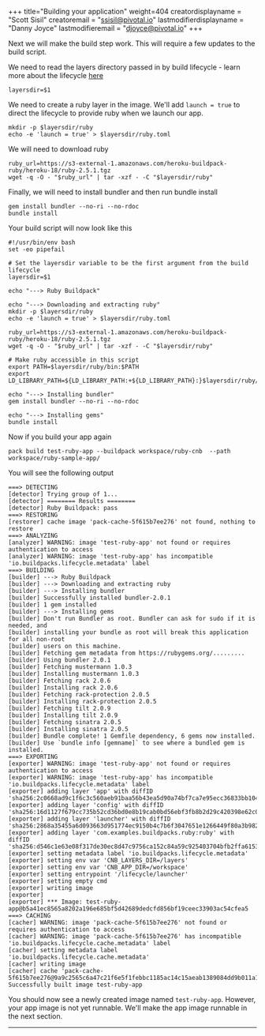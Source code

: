 +++
title="Building your application"
weight=404
creatordisplayname = "Scott Sisil"
creatoremail = "ssisil@pivotal.io"
lastmodifierdisplayname = "Danny Joyce"
lastmodifieremail = "djoyce@pivotal.io"
+++


Next we will make the build step work.  This will require a few updates to the build script.

We need to read the layers directory passed in by build lifecycle - learn more about the lifecycle [here](https://github.com/buildpack/lifecycle)

```
layersdir=$1 
```

We need to create a ruby layer in the image. We'll add `launch = true` to direct the lifecycle to provide ruby when we launch our app.

```
mkdir -p $layersdir/ruby
echo -e 'launch = true' > $layersdir/ruby.toml
```

We will need to download ruby

```
ruby_url=https://s3-external-1.amazonaws.com/heroku-buildpack-ruby/heroku-18/ruby-2.5.1.tgz
wget -q -O - "$ruby_url" | tar -xzf - -C "$layersdir/ruby"
```

Finally, we will need to install bundler and then run bundle install

```
gem install bundler --no-ri --no-rdoc
bundle install
```


Your build script will now look like this

```
#!/usr/bin/env bash
set -eo pipefail

# Set the layersdir variable to be the first argument from the build lifecycle
layersdir=$1

echo "---> Ruby Buildpack" 

echo "---> Downloading and extracting ruby"
mkdir -p $layersdir/ruby
echo -e 'launch = true' > $layersdir/ruby.toml

ruby_url=https://s3-external-1.amazonaws.com/heroku-buildpack-ruby/heroku-18/ruby-2.5.1.tgz
wget -q -O - "$ruby_url" | tar -xzf - -C "$layersdir/ruby"

# Make ruby accessible in this script
export PATH=$layersdir/ruby/bin:$PATH
export LD_LIBRARY_PATH=${LD_LIBRARY_PATH:+${LD_LIBRARY_PATH}:}$layersdir/ruby/lib

echo "---> Installing bundler"
gem install bundler --no-ri --no-rdoc

echo "---> Installing gems"
bundle install
```


Now if you build your app again 

```
pack build test-ruby-app --buildpack workspace/ruby-cnb  --path workspace/ruby-sample-app/
```

You will see the following output

```
===> DETECTING
[detector] Trying group of 1...
[detector] ======== Results ========
[detector] Ruby Buildpack: pass
===> RESTORING
[restorer] cache image 'pack-cache-5f615b7ee276' not found, nothing to restore
===> ANALYZING
[analyzer] WARNING: image 'test-ruby-app' not found or requires authentication to access
[analyzer] WARNING: image 'test-ruby-app' has incompatible 'io.buildpacks.lifecycle.metadata' label
===> BUILDING
[builder] ---> Ruby Buildpack
[builder] ---> Downloading and extracting ruby
[builder] ---> Installing bundler
[builder] Successfully installed bundler-2.0.1
[builder] 1 gem installed
[builder] ---> Installing gems
[builder] Don't run Bundler as root. Bundler can ask for sudo if it is needed, and
[builder] installing your bundle as root will break this application for all non-root
[builder] users on this machine.
[builder] Fetching gem metadata from https://rubygems.org/.........
[builder] Using bundler 2.0.1
[builder] Fetching mustermann 1.0.3
[builder] Installing mustermann 1.0.3
[builder] Fetching rack 2.0.6
[builder] Installing rack 2.0.6
[builder] Fetching rack-protection 2.0.5
[builder] Installing rack-protection 2.0.5
[builder] Fetching tilt 2.0.9
[builder] Installing tilt 2.0.9
[builder] Fetching sinatra 2.0.5
[builder] Installing sinatra 2.0.5
[builder] Bundle complete! 1 Gemfile dependency, 6 gems now installed.
[builder] Use `bundle info [gemname]` to see where a bundled gem is installed.
===> EXPORTING
[exporter] WARNING: image 'test-ruby-app' not found or requires authentication to access
[exporter] WARNING: image 'test-ruby-app' has incompatible 'io.buildpacks.lifecycle.metadata' label
[exporter] adding layer 'app' with diffID 'sha256:2c0668ad9c1f6c3c560aeb91baa56b43ea5d90a74bf7ca7e95ecc36833bb1041'
[exporter] adding layer 'config' with diffID 'sha256:16d1127f679cc735b52cd36bd0e8b19cab0bd56ebf3fb8b2d29c420398e62c0c'
[exporter] adding layer 'launcher' with diffID 'sha256:2868a35455a6d093663d951774ec9150b4c7b6f3047651e1266449f80a3b982b'
[exporter] adding layer 'com.examples.buildpacks.ruby:ruby' with diffID 'sha256:d546c1e63e08f317de30ec8d47c9756ca152c84a59c925403704bfb2ffa6153e'
[exporter] setting metadata label 'io.buildpacks.lifecycle.metadata'
[exporter] setting env var 'CNB_LAYERS_DIR=/layers'
[exporter] setting env var 'CNB_APP_DIR=/workspace'
[exporter] setting entrypoint '/lifecycle/launcher'
[exporter] setting empty cmd
[exporter] writing image
[exporter]
[exporter] *** Image: test-ruby-app@b5a41ec8565a8202a196e685bf5d42689dedcfd856bf19ceec33903ac54cfea5
===> CACHING
[cacher] WARNING: image 'pack-cache-5f615b7ee276' not found or requires authentication to access
[cacher] WARNING: image 'pack-cache-5f615b7ee276' has incompatible 'io.buildpacks.lifecycle.cache.metadata' label
[cacher] setting metadata label 'io.buildpacks.lifecycle.cache.metadata'
[cacher] writing image
[cacher] cache 'pack-cache-5f615b7ee276@9a9c2565c6a47c21f6e5f1febbc1185ac14c15aeab1389084dd9b011a1742a43'
Successfully built image test-ruby-app
```

You should now see a newly created image named `test-ruby-app`. However, your app
image is not yet runnable. We'll make the app image runnable in the next section.

---
